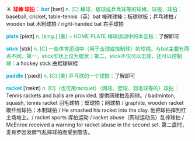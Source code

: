 ☀ <font color="red">**球棒 球拍：**</font>
<font color="sky blue">**bat**</font> [bæt] 
<font color="#00b050">n. [C] 棒球、板球或乒乓球等的球棒、球板、球拍：</font>baseball, cricket, table-tennis（英）bat 棒球球棒；板球球板；乒乓球拍 / wooden bat 木制球拍 / right-handed bat 右手球拍

<font color="sky blue">**plate**</font> [pleɪt] 
<font color="#00b050">n. [sing.] [美] = HOME PLATE 棒球运动中的本垒板：</font>了解即可

<font color="sky blue">**stick**</font> [stɪk] 
<font color="#00b050">n. [C] 一些体育运动中（用于击球或控制球）的球棍。与bat主要有两点不同，第一，stick形状上仅为棍状；第二，stick不仅可以击球，还可以控制球：</font>a hockey stick 曲棍球球棍

<font color="sky blue">**paddle**</font> ['pædl] 
<font color="#00b050">n. [C] [美] 乒乓球的一个球拍：</font>了解即可
           
<font color="sky blue">**racket**</font> [ˈrækɪt]
<font color="#00b050">n. [C]（也可用racquet）（网球、壁球、羽毛球等的）球拍：</font>Tennis rackets and balls are provided. 提供网球拍及网球。/ badminton, squash, tennis racket 羽毛球拍；壁球拍；网球拍 / graphite, wooden racket 碳纤维球拍；木制球拍 / He smashed his racket into the clay. 他把球拍摔到红土场地上。/ racket sports 挥拍运动 / racket abuse（网球运动员）乱摔球拍 / McEnroe received a warning for racket abuse in the second set. 第二盘时，麦肯罗因发脾气乱摔球拍而受到警告。
